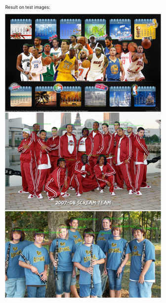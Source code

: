 Result on test images:

![test1.jpg](/Face_Detection/MTCNN/images/test1_r.jpg)
![test1.jpg](/Face_Detection/MTCNN/images/test2_r.jpg)
![test1.jpg](/Face_Detection/MTCNN/images/example1_r.jpg)
